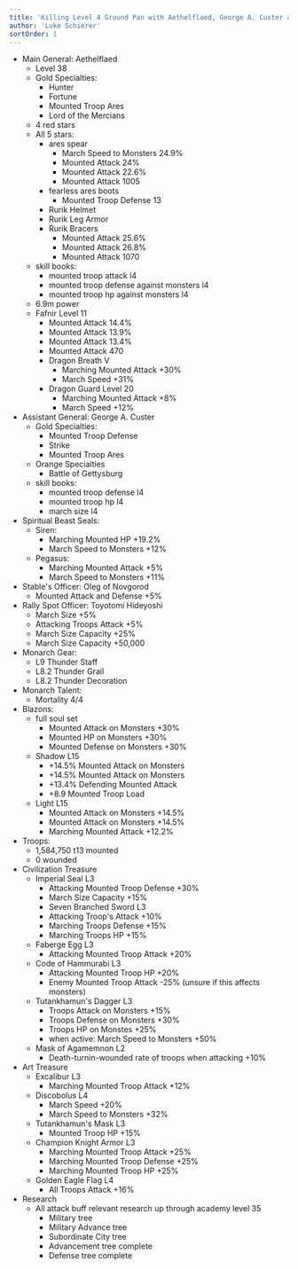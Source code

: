 ```yaml
---
title: 'Killing Level 4 Ground Pan with Aethelflaed, George A. Custer and T14s'
author: 'Luke Schierer'
sortOrder: 1
---
```


- Main General: Aethelflaed
  - Level 38
  - Gold Specialties:
    - Hunter
    - Fortune
    - Mounted Troop Ares
    - Lord of the Mercians
  - 4 red stars
  - All 5 stars:
    - ares spear
      - March Speed to Monsters 24.9%
      - Mounted Attack 24%
      - Mounted Attack 22.6%
      - Mounted Attack 1005
    - fearless ares boots
      - Mounted Troop Defense 13
    - Rurik Helmet
    - Rurik Leg Armor
    - Rurik Bracers
      - Mounted Attack 25.6%
      - Mounted Attack 26.8%
      - Mounted Attack 1070
  - skill books:
    - mounted troop attack l4
    - mounted troop defense against monsters l4
    - mounted troop hp against monsters l4
  - 6.9m power
  - Fafnir Level 11
    - Mounted Attack 14.4%
    - Mounted Attack 13.9%
    - Mounted Attack 13.4%
    - Mounted Attack 470
    - Dragon Breath V
      - Marching Mounted Attack +30%
      - March Speed +31%
    - Dragon Guard Level 20
      - Marching Mounted Attack +8%
      - March Speed +12%
- Assistant General: George A. Custer
  - Gold Specialties:
    - Mounted Troop Defense
    - Strike
    - Mounted Troop Ares
  - Orange Specialties
    - Battle of Gettysburg
  - skill books:
    - mounted troop defense l4
    - mounted troop hp l4
    - march size l4
- Spiritual Beast Seals:
  - Siren:
    - Marching Mounted HP +19.2%
    - March Speed to Monsters +12%
  - Pegasus:
    - Marching Mounted Attack +5%
    - March Speed to Monsters +11%
- Stable's Officer: Oleg of Novgorod
  - Mounted Attack and Defense +5%
- Rally Spot Officer: Toyotomi Hideyoshi
  - March Size +5%
  - Attacking Troops Attack +5%
  - March Size Capacity +25%
  - March Size Capacity +50,000
- Monarch Gear:
  - L9 Thunder Staff
  - L8.2 Thunder Grail
  - L8.2 Thunder Decoration
- Monarch Talent:
  - Mortality 4/4
- Blazons:
  - full soul set
    - Mounted Attack on Monsters +30%
    - Mounted HP on Monsters +30%
    - Mounted Defense on Monsters +30%
  - Shadow L15
    - +14.5% Mounted Attack on Monsters
    - +14.5% Mounted Attack on Monsters
    - +13.4% Defending Mounted Attack
    - +8.9 Mounted Troop Load
  - Light L15
    - Mounted Attack on Monsters +14.5%
    - Mounted Attack on Monsters +14.5%
    - Marching Mounted Attack +12.2%
- Troops:
  - 1,584,750 t13 mounted
  - 0 wounded
- Civilization Treasure
  - Imperial Seal L3
    - Attacking Mounted Troop Defense +30%
    - March Size Capacity +15%
    - Seven Branched Sword L3
    - Attacking Troop's Attack +10%
    - Marching Troops Defense +15%
    - Marching Troops HP +15%
  - Faberge Egg L3
    - Attacking Mounted Troop Attack +20%
  - Code of Hammurabi L3
    - Attacking Mounted Troop HP +20%
    - Enemy Mounted Troop Attack -25% (unsure if this affects monsters)
  - Tutankhamun's Dagger L3
    - Troops Attack on Monsters +15%
    - Troops Defense on Monsters +30%
    - Troops HP on Monstes +25%
    - when active: March Speed to Monsters +50%
  - Mask of Agamemnon L2
    - Death-turnin-wounded rate of troops when attacking +10%
- Art Treasure
  - Excalibur L3
    - Marching Mounted Troop Attack +12%
  - Discobolus L4
    - March Speed +20%
    - March Speed to Monsters +32%
  - Tutankhamun's Mask L3
    - Mounted Troop HP +15%
  - Champion Knight Armor L3
    - Marching Mounted Troop Attack +25%
    - Marching Mounted Troop Defense +25%
    - Marching Mounted Troop HP +25%
  - Golden Eagle Flag L4
    - All Troops Attack +16%
- Research
  - All attack buff relevant research up through academy level 35
    - Military tree
    - Military Advance tree
    - Subordinate City tree
    - Advancement tree complete
    - Defense tree complete
